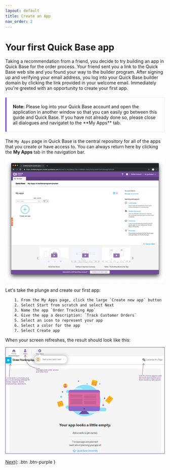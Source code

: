 ```yaml
---
layout: default
title: Create an App
nav_order: 2
---
```


# Your first Quick Base app

Taking a recommendation from a friend, you decide to try building an app in Quick Base for the order process. Your friend sent you a link to the Quick Base web site and you found your way to the builder program. After signing up and verifying your email address, you log into your Quick Base builder domain by clicking the link provided in your welcome email. Immediately you're greeted with an opportunity to create your first app. 

<div markdown="span" style="padding: 1.25rem; margin-top: 1.25rem; margin-bottom: 1.25rem; border: 1px solid #eee; border-left-width: .25rem; border-radius: .25rem; border-left-color: #7253ed;" >
<b>Note:</b> Please log into your Quick Base account and open the application in another window so that you can easily go between this guide and Quick Base. If you have not already done so, please close all dialogues and navigatet to the **My Apps** tab. 
</div>

The `My Apps` page in Quick Base is the central repository for all of the apps that you create or have access to. You can always return here by clicking the **My Apps** tab in the navigation bar.

![](assets/images/myApps.png)

Let's take the plunge and create our first app:

~~~
    1. From the My Apps page, click the large `Create new app` button  
    2. Select Start from scratch and select Next
    3. Name the app `Order Tracking App`
    4. Give the app a description: `Track Customer Orders`
    5. Select an icon to represent your app
    6. Select a color for the app
    7. Select Create app
~~~

When your screen refreshes, the result should look like this:

![](/assets/images/newApp.png)

[Next](createProducts.html){: .btn .btn-purple }